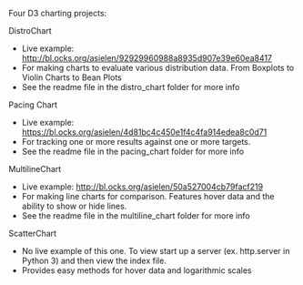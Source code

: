 Four D3 charting projects:

DistroChart
- Live example: http://bl.ocks.org/asielen/92929960988a8935d907e39e60ea8417
- For making charts to evaluate various distribution data. From Boxplots to Violin Charts to Bean Plots
- See the readme file in the distro_chart folder for more info

Pacing Chart
- Live example: https://bl.ocks.org/asielen/4d81bc4c450e1f4c4fa914edea8c0d71
- For tracking one or more results against one or more targets. 
- See the readme file in the pacing_chart folder for more info

MultilineChart
- Live example: http://bl.ocks.org/asielen/50a527004cb79facf219
- For making line charts for comparison. Features hover data and the ability to show or hide lines.
- See the readme file in the multiline_chart folder for more info

ScatterChart
- No live example of this one. To view start up a server (ex. http.server in Python 3) and then view the index file.
- Provides easy methods for hover data and logarithmic scales
